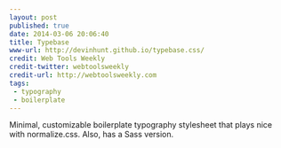 ```yaml
---
layout: post
published: true
date: 2014-03-06 20:06:40
title: Typebase
www-url: http://devinhunt.github.io/typebase.css/
credit: Web Tools Weekly
credit-twitter: webtoolsweekly
credit-url: http://webtoolsweekly.com
tags: 
 - typography
 - boilerplate
---
```


Minimal, customizable boilerplate typography stylesheet that plays nice with normalize.css. Also, has a Sass version.
